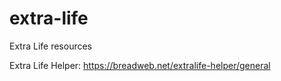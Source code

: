# extra-life
Extra Life resources

Extra Life Helper: https://breadweb.net/extralife-helper/general
